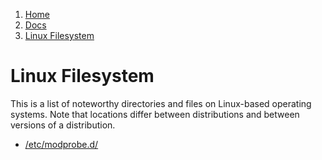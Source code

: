 <!-- -
Title: Linux Filesystem
Description: Noteworthy directories and files on Linux
First Published: 2014-07-12
- -->

<ol class="breadcrumb" itemprop="breadcrumb">
	<li><a href="/">Home</a></li>
	<li><a href="/docs/">Docs</a></li>
	<li><a href="/docs/lfs/">Linux Filesystem</a></li>
</ol>

Linux Filesystem
================

This is a list of noteworthy directories and files on Linux-based operating 
systems. Note that locations differ between distributions and between versions 
of a distribution.

*   [/etc/modprobe.d/](/docs/lfs/etc/modprobe.d/)
